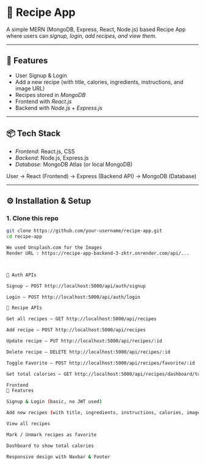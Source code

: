 # 🍲 Recipe App

A simple MERN (MongoDB, Express, React, Node.js) based Recipe App where users can *signup, login, add recipes, and view them*.

---

## 🚀 Features
- User Signup & Login
- Add a new recipe (with title, calories, ingredients, instructions, and image URL)
- Recipes stored in *MongoDB*
- Frontend with *React.js*
- Backend with *Node.js + Express.js*

---

## 📦 Tech Stack
- *Frontend*: React.js, CSS
- *Backend*: Node.js, Express.js
- *Database*: MongoDB Atlas (or local MongoDB)

User → React (Frontend) → Express (Backend API) → MongoDB (Database)


---

## ⚙️ Installation & Setup

### 1. Clone this repo
```bash
git clone https://github.com/your-username/recipe-app.git
cd recipe-app

We used Unsplash.com for the Images
Render URL : https://recipe-app-backend-3-zktr.onrender.com/api/...



🔑 Auth APIs

Signup – POST http://localhost:5000/api/auth/signup

Login – POST http://localhost:5000/api/auth/login

🍲 Recipe APIs

Get all recipes – GET http://localhost:5000/api/recipes

Add recipe – POST http://localhost:5000/api/recipes

Update recipe – PUT http://localhost:5000/api/recipes/:id

Delete recipe – DELETE http://localhost:5000/api/recipes/:id

Toggle Favorite – POST http://localhost:5000/api/recipes/favorite/:id

Get total calories – GET http://localhost:5000/api/recipes/dashboard/total-calories

Frontend
🚀 Features

Signup & Login (basic, no JWT used)

Add new recipes (with title, ingredients, instructions, calories, image)

View all recipes

Mark / Unmark recipes as favorite

Dashboard to show total calories

Responsive design with Navbar & Footer
